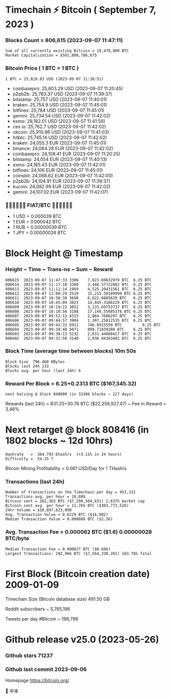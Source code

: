 # Timechain ⚡ ₿itcoin ( September 7, 2023 )
### Blocks Count = 806,615 (2023-09-07 11:47:11)
    Sum of all currently existing Bitcoin = 19,478,800 BTC
    Market Capitalization = $501,808,786,675
### Bitcoin Price  ( 1 BTC = 1 BTC )
	1 BTC = 25,819.83 USD (2023-09-07 11:38:51)
- coinbasepro: 25,803.29 USD (2023-09-07 11:20:45)
- p2pb2b: 25,783.37 USD (2023-09-07 11:39:37)
- bitstamp: 25,757 USD (2023-09-07 11:40:01)
- kraken: 25,754.9 USD (2023-09-07 11:45:01)
- bitfinex: 25,784 USD (2023-09-07 11:45:01)
- gemini: 25,734.54 USD (2023-09-07 11:42:02)
- exmo: 28,182.01 USD (2023-09-07 11:41:59)
- cex.io: 25,762.7 USD (2023-09-07 11:42:02)
- okcoin: 25,910.96 USD (2023-09-07 11:41:03)
- hitbtc: 25,745.14 USD (2023-09-07 11:42:02)
- kraken: 24,055.3 EUR (2023-09-07 11:45:01)
- binance: 24,064.28 EUR (2023-09-07 11:42:02)
- coinbasepro: 24,108.41 EUR (2023-09-07 11:20:25)
- bitstamp: 24,054 EUR (2023-09-07 11:40:13)
- exmo: 24,165.43 EUR (2023-09-07 11:42:01)
- bitfinex: 24,106 EUR (2023-09-07 11:45:01)
- coinsbit: 24,068.62 EUR (2023-09-07 11:42:00)
- p2pb2b: 24,104.91 EUR (2023-09-07 11:39:37)
- kucoin: 24,082.99 EUR (2023-09-07 11:42:02)
- gemini: 24,107.02 EUR (2023-09-07 11:42:07)
### 💱💶💵💷💴💱 FIAT/BTC 💱💴💷💵💶💱 
- 1 USD = 0.000039 BTC
- 1 EUR = 0.000042 BTC
- 1 RUB = 0.00000039 BTC
- 1 JPY = 0.00000026 BTC
# Block Height @ Timestamp
### Height	~ Time	~ Trans-ns	~ Sum	~ Reward
    806615	2023-09-07 11:47:33	3306	7,623.69632979 BTC	6.25 BTC
    806614	2023-09-07 11:17:10	3360	3,448.57722082 BTC	6.25 BTC
    806613	2023-09-07 11:11:14	1969	4,525.20431561 BTC	6.25 BTC
    806612	2023-09-07 11:08:29	2519	15,215.39109999 BTC	6.25 BTC
    806611	2023-09-07 10:58:38	3698	6,622.6805629 BTC	6.25 BTC
    806610	2023-09-07 10:45:09	3023	14,845.3166229 BTC	6.25 BTC
    806609	2023-09-07 10:19:22	3052	3,133.69753737 BTC	6.25 BTC
    806608	2023-09-07 10:18:56	3188	17,148.55685378 BTC	6.25 BTC
    806607	2023-09-07 09:52:12	4315	2,864.7606297 BTC	6.25 BTC
    806606	2023-09-07 09:44:57	3904	1,307.25812535 BTC	6.25 BTC
    806605	2023-09-07 09:42:33	6911	746.0915559 BTC     	6.25 BTC
    806604	2023-09-07 09:39:48	5071	809.71039209 BTC	6.25 BTC
    806603	2023-09-07 09:38:13	5232	2,631.44080417 BTC	6.25 BTC
    806602	2023-09-07 09:31:50	3140	2,938.84363481 BTC	6.25 BTC
### Block Time (average time between blocks)	10m 50s
    Block Size	796.468 KBytes
    Blocks last 24h	133
    Blocks avg. per hour (last 24h)	6
### Reward Per Block = 6.25+0.2313 BTC ($167,345.32) 
    next halving @ block 840000 (in 33386 blocks ~ 227 days)
Rewards (last 24h) = 831.25+30.76 BTC ($22,256,927.47) ~ Fee in Reward = 3.46%
# Next retarget @ block 808416 (in 1802 blocks ~ 12d 10hrs)
    Hashrate   =  364.793 Ehash/s  (+3.11% in 24 hours)
    Difficulty =  54.15 T
Bitcoin Mining Profitability = 0.061 USD/Day for 1 THash/s
### Transactions (last 24h)
    Number of transactions on the Timechain per day = 453,331
    Transactions avg. per hour = 18,889
    Bitcoin sent = 282,363 BTC ($7,290,564,631) 2,637% market cap
    Bitcoin sent avg. per hour = 11,765 BTC ($303,773,526)
    24hr Volume = $10,897,623,090
    Avg. Transaction Value = 0.6229 BTC ($16,082)
    Median Transaction Value = 0.000088 BTC ($2.26)
### Avg. Transaction Fee = 0.000062 BTC ($1.6) 0.00000028 BTC/byte
    Median Transaction Fee = 0.000027 BTC ($0.686)
    Largest Transactions: 292,966 BTC ($7,564,330,201) 103.76% Total
# First Block (Bitcoin creation date)	2009-01-09
Timechain Size (Bitcoin database size)	491.50 GB

Reddit subscribers	~ 5,765,196

Tweets per day #Bitcoin	~ 198,796
# Github release	v25.0 (2023-05-26)
### Github stars	71237
### Github last commit	2023-09-06

Homepage	https://bitcoin.org/

🖤   中本
